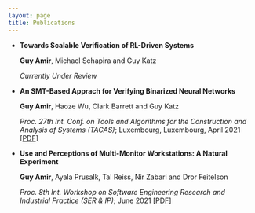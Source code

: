 ```yaml
---
layout: page
title: Publications
---
```

-  **Towards Scalable Verification of RL-Driven Systems**

   **Guy Amir**, Michael Schapira and Guy Katz

   _Currently Under Review_



-  **An SMT-Based Apprach for Verifying Binarized Neural Networks**

   **Guy Amir**, Haoze Wu, Clark Barrett and Guy Katz

   _Proc. 27th Int. Conf. on Tools and Algorithms for the Construction and Analysis of
   Systems (TACAS)_;
   Luxembourg, Luxembourg, 
   April 2021
   [[PDF]](https://827193a1-9da3-43a4-95c8-2d597121b1ef.filesusr.com/ugd/e8497d_33aa3f89cb494f25a06310e283435ff2.pdf)





-  **Use and Perceptions of Multi-Monitor Workstations: A Natural Experiment**

   **Guy Amir**, Ayala Prusalk, Tal Reiss, Nir Zabari and Dror Feitelson

   _Proc. 8th Int. Workshop on Software Engineering Research and Industrial 
   Practice (SER & IP)_; 
   June 2021
   [[PDF]](https://arxiv.org/pdf/2103.13198.pdf)



